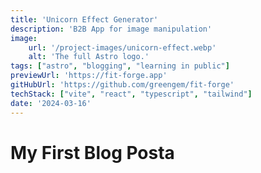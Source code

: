 ```yaml
---
title: 'Unicorn Effect Generator'
description: 'B2B App for image manipulation'
image:
    url: '/project-images/unicorn-effect.webp'
    alt: 'The full Astro logo.'
tags: ["astro", "blogging", "learning in public"]
previewUrl: 'https://fit-forge.app'
gitHubUrl: 'https://github.com/greengem/fit-forge'
techStack: ["vite", "react", "typescript", "tailwind"]
date: '2024-03-16'
---
```

# My First Blog Posta
